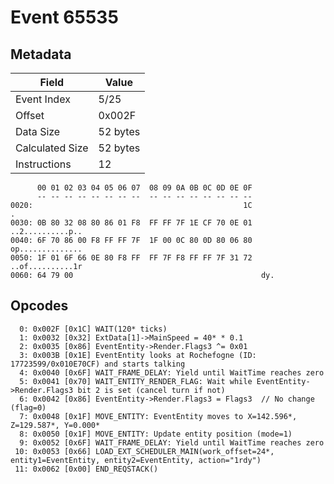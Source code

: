 # Event 65535

## Metadata

| Field           | Value    |
|-----------------|----------|
| Event Index     | 5/25     |
| Offset          | 0x002F   |
| Data Size       | 52 bytes |
| Calculated Size | 52 bytes |
| Instructions    | 12       |

```
      00 01 02 03 04 05 06 07  08 09 0A 0B 0C 0D 0E 0F
      -- -- -- -- -- -- -- --  -- -- -- -- -- -- -- --
0020:                                               1C                 .
0030: 0B 80 32 08 80 86 01 F8  FF FF 7F 1E CF 70 0E 01  ..2..........p..
0040: 6F 70 86 00 F8 FF FF 7F  1F 00 0C 80 0D 80 06 80  op..............
0050: 1F 01 6F 66 0E 80 F8 FF  FF 7F F8 FF FF 7F 31 72  ..of..........1r
0060: 64 79 00                                          dy.             
```

## Opcodes

```
  0: 0x002F [0x1C] WAIT(120* ticks)
  1: 0x0032 [0x32] ExtData[1]->MainSpeed = 40* * 0.1
  2: 0x0035 [0x86] EventEntity->Render.Flags3 ^= 0x01
  3: 0x003B [0x1E] EventEntity looks at Rochefogne (ID: 17723599/0x010E70CF) and starts talking
  4: 0x0040 [0x6F] WAIT_FRAME_DELAY: Yield until WaitTime reaches zero
  5: 0x0041 [0x70] WAIT_ENTITY_RENDER_FLAG: Wait while EventEntity->Render.Flags3 bit 2 is set (cancel turn if not)
  6: 0x0042 [0x86] EventEntity->Render.Flags3 = Flags3  // No change (flag=0)
  7: 0x0048 [0x1F] MOVE_ENTITY: EventEntity moves to X=142.596*, Z=129.587*, Y=0.000*
  8: 0x0050 [0x1F] MOVE_ENTITY: Update entity position (mode=1)
  9: 0x0052 [0x6F] WAIT_FRAME_DELAY: Yield until WaitTime reaches zero
 10: 0x0053 [0x66] LOAD_EXT_SCHEDULER_MAIN(work_offset=24*, entity1=EventEntity, entity2=EventEntity, action="1rdy")
 11: 0x0062 [0x00] END_REQSTACK()
```
